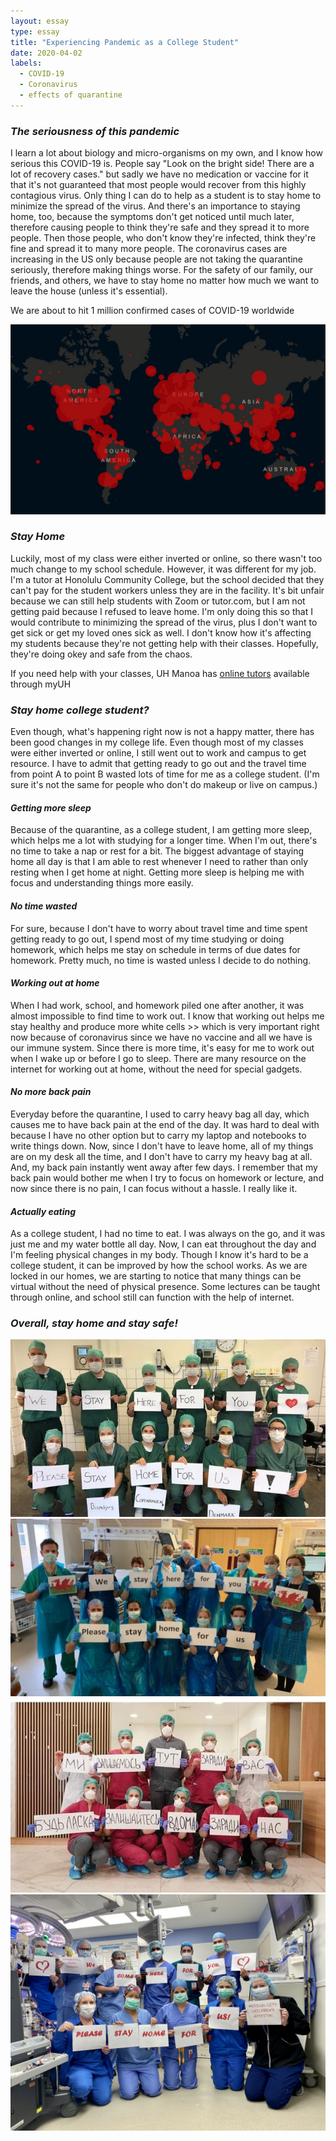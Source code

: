 ```yaml
---
layout: essay
type: essay
title: "Experiencing Pandemic as a College Student"
date: 2020-04-02
labels:
  - COVID-19
  - Coronavirus
  - effects of quarantine
---
```


### *The seriousness of this pandemic*
I learn a lot about biology and micro-organisms on my own, and
I know how serious this COVID-19 is. People say "Look on the 
bright side! There are a lot of recovery cases." but sadly we 
have no medication or vaccine for it that it's not guaranteed
that most people would recover from this highly contagious virus. 
Only thing I can do to help as a student is to stay home to 
minimize the spread of the virus. And there's an importance to 
staying home, too, because the symptoms don't get noticed until
much later, therefore causing people to think they're safe and 
they spread it to more people. Then those people, who
don't know they're infected, think they're fine and spread it 
to many more people. The coronavirus cases are increasing in the 
US only because people are not taking the quarantine seriously, 
therefore making things worse. For the safety of our family, 
our friends, and others, we have to stay home no matter how much
we want to leave the house (unless it's essential). 

<i class="globe icon"></i> We are about to hit 1 million confirmed cases of COVID-19 worldwide 

<img class="ui huge centered rounded image" src="/images/map.JPG">

### *Stay Home*
Luckily, most of my class were either inverted or online, so there
wasn't too much change to my school schedule. However, it was
different for my job. I'm a tutor at Honolulu Community College, 
but the school decided that they can't pay for the student workers
unless they are in the facility. It's bit unfair because
we can still help students with Zoom or tutor.com, but I am not 
getting paid because I refused to leave home. I'm only doing this
so that I would contribute to minimizing the spread of the virus, 
plus I don't want to get sick or get my loved ones sick as well.
I don't know how it's affecting my students because they're not
getting help with their classes. Hopefully, they're doing okey
and safe from the chaos. 

<i class="info icon"></i> If you need help with your
classes, UH Manoa has <a href="https://www.hawaii.edu/tutor/index.php" target="_blank">online tutors</a>
available through myUH

### *Stay home college student?*
Even though, what's happening right now is not a happy matter, 
there has been good changes in my college life. Even though most
of my classes were either inverted or online, I still went out to
work and campus to get resource. I have to admit that getting ready
to go out and the travel time from point A to point B wasted lots
of time for me as a college student. (I'm sure it's not the same for
people who don't do makeup or live on campus.)

#### <i class="hand point right icon"></i> *Getting more sleep*
Because of the quarantine, as a college student, I am getting more
sleep, which helps me a lot with studying for a longer time. 
When I'm out, there's no time to take a nap or rest for a bit. 
The biggest advantage of staying home all day is that I am able to
rest whenever I need to rather than only resting when I get home at night.
Getting more sleep is helping me with focus and understanding 
things more easily. 

#### <i class="hand point right icon"></i> *No time wasted*
For sure, because I don't have to worry about travel time and time
spent getting ready to go out, I spend most of my time studying
or doing homework, which helps me stay on schedule in terms of 
due dates for homework. Pretty much, no time is wasted unless I 
decide to do nothing. 

#### <i class="hand point right icon"></i> *Working out at home*
When I had work, school, and homework piled one after another, it was
almost impossible to find time to work out. I know that working out
helps me stay healthy and produce more white cells >> which is very
important right now because of coronavirus since we have no vaccine
and all we have is our immune system. Since there is more time,
it's easy for me to work out when I wake up or before I go to sleep.
There are many resource on the internet for working out at home, 
without the need for special gadgets. 

#### <i class="hand point right icon"></i> *No more back pain*
Everyday before the quarantine, I used to carry heavy bag all day, 
which causes me to have back pain at the end of the day. It was hard
to deal with because I have no other option but to carry my laptop and
notebooks to write things down. Now, since I don't have to leave home,
all of my things are on my desk all the time, and I don't have to carry my 
heavy bag at all. And, my back pain instantly went away after few days.
I remember that my back pain would bother me when I try to focus on
homework or lecture, and now since there is no pain, I can focus without
a hassle. I really like it. 

#### <i class="hand point right icon"></i> *Actually eating*
As a college student, I had no time to eat. I was always on the go, and
it was just me and my water bottle all day. Now, I can eat throughout the
day and I'm feeling physical changes in my body. Though I know it's hard to
be a college student, it can be improved by how the school works. As we are
locked in our homes, we are starting to notice that many things can be virtual
without the need of physical presence. Some lectures can be taught through
online, and school still can function with the help of internet. 

### *Overall, stay home and stay safe!*
<img class="ui huge centered rounded image" src="/images/doctors.jpg">

<img class="ui huge centered rounded image" src="/images/doc.jpg">

<img class="ui huge centered rounded image" src="/images/doctor.jpg">

<img class="ui huge centered rounded image" src="/images/docs.jpeg">
<br/>